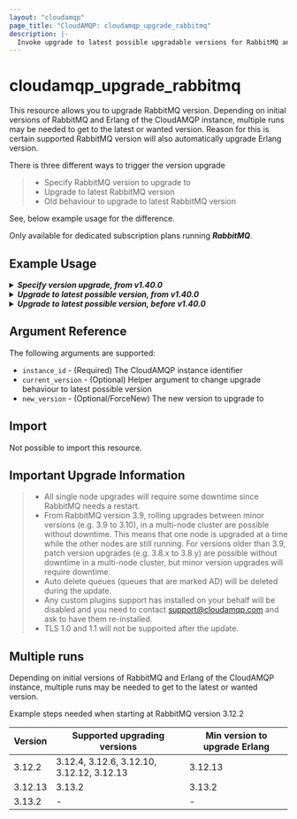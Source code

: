 ```yaml
---
layout: "cloudamqp"
page_title: "CloudAMQP: cloudamqp_upgrade_rabbitmq"
description: |-
  Invoke upgrade to latest possible upgradable versions for RabbitMQ and Erlang.
---
```


# cloudamqp_upgrade_rabbitmq

This resource allows you to upgrade RabbitMQ version. Depending on initial versions of RabbitMQ and Erlang of the CloudAMQP instance, multiple runs may be needed to get to the latest or wanted version. Reason for this is certain supported RabbitMQ version will also automatically upgrade Erlang version.

There is three different ways to trigger the version upgrade

> - Specify RabbitMQ version to upgrade to
> - Upgrade to latest RabbitMQ version
> - Old behaviour to upgrade to latest RabbitMQ version

See, below example usage for the difference.

Only available for dedicated subscription plans running ***RabbitMQ***.

## Example Usage

<details>
  <summary>
    <b>
      <i>Specify version upgrade, from v1.40.0</i>
    </b>
  </summary>

Specify the version to upgrade to. List available upgradable versions, use [CloudAMQP API](https://docs.cloudamqp.com/cloudamqp_api.html#get-available-versions).
After the upgrade finished, there can still be newer versions available.

```hcl
resource "cloudamqp_instance" "instance" {
  name        = "rabbitmq-version-upgrade-test"
  plan        = "bunny-1"
  region      = "amazon-web-services::us-west-1"
}

resource "cloudamqp_upgrade_rabbitmq" "upgrade" {
  instance_id     = cloudamqp_instance.instance.id
  new_version     = "3.13.2"
}
```

</details>

<details>
  <summary>
    <b>
      <i>Upgrade to latest possible version, from v1.40.0</i>
    </b>
  </summary>

This will upgrade RabbitMQ to the latest possible version detected by the data source `cloudamqp_upgradable_versions`.
Multiple runs can be needed to upgrade the version even further.

```hcl
resource "cloudamqp_instance" "instance" {
  name        = "rabbitmq-version-upgrade-test"
  plan        = "bunny-1"
  region      = "amazon-web-services::us-west-1"
}

data "cloudamqp_upgradable_versions" "upgradable_versions" {
  instance_id = cloudamqp_instance.instance.id
}

resource "cloudamqp_upgrade_rabbitmq" "upgrade" {
  instance_id     = cloudamqp_instance.instance.id
  current_version = cloudamqp_instance.instance.rmq_version
  new_version     = data.cloudamqp_upgradable_versions.upgradable_versions.new_rabbitmq_version
}
```

</details>

<details>
  <summary>
    <b>
      <i>Upgrade to latest possible version, before v1.40.0</i>
    </b>
  </summary>

Old behaviour of the upgrading the RabbitMQ version. No longer recommended.

```hcl
# Retrieve latest possible upgradable versions for RabbitMQ and Erlang
data "cloudamqp_upgradable_versions" "versions" {
  instance_id = cloudamqp_instance.instance.id
}

# Invoke automatically upgrade to latest possible upgradable versions for RabbitMQ and Erlang
resource "cloudamqp_upgrade_rabbitmq" "upgrade" {
  instance_id = cloudamqp_instance.instance.id
}
```

```hcl
# Retrieve latest possible upgradable versions for RabbitMQ and Erlang
data "cloudamqp_upgradable_versions" "versions" {
  instance_id = cloudamqp_instance.instance.id
}

# Delete the resource
# resource "cloudamqp_upgrade_rabbitmq" "upgrade" {
#   instance_id = cloudamqp_instance.instance.id
# }
```

If newer version is still available to be upgradable in the data source, re-run again.

```hcl
# Retrieve latest possible upgradable versions for RabbitMQ and Erlang
data "cloudamqp_upgradable_versions" "versions" {
  instance_id = cloudamqp_instance.instance.id
}

# Invoke automatically upgrade to latest possible upgradable versions for RabbitMQ and Erlang
resource "cloudamqp_upgrade_rabbitmq" "upgrade" {
  instance_id = cloudamqp_instance.instance.id
}
```

</details>

## Argument Reference

The following arguments are supported:

* `instance_id` - (Required) The CloudAMQP instance identifier
* `current_version` - (Optional) Helper argument to change upgrade behaviour to latest possible version
* `new_version` - (Optional/ForceNew) The new version to upgrade to

## Import

Not possible to import this resource.

## Important Upgrade Information

> - All single node upgrades will require some downtime since RabbitMQ needs a restart.
> - From RabbitMQ version 3.9, rolling upgrades between minor versions (e.g. 3.9 to 3.10), in a multi-node cluster are possible without downtime. This means that one node is upgraded at a time while the other nodes are still running. For versions older than 3.9, patch version upgrades (e.g. 3.8.x to 3.8.y) are possible without downtime in a multi-node cluster, but minor version upgrades will require downtime. 
> - Auto delete queues (queues that are marked AD) will be deleted during the update.
> - Any custom plugins support has installed on your behalf will be disabled and you need to contact support@cloudamqp.com and ask to have them re-installed.
> - TLS 1.0 and 1.1 will not be supported after the update.

## Multiple runs

Depending on initial versions of RabbitMQ and Erlang of the CloudAMQP instance, multiple runs may be needed to get to the latest or wanted version.

Example steps needed when starting at RabbitMQ version 3.12.2

|  Version         | Supported upgrading versions              | Min version to upgrade Erlang |
|------------------|-------------------------------------------|-------------------------------|
| 3.12.2           | 3.12.4, 3.12.6, 3.12.10, 3.12.12, 3.12.13 | 3.12.13                       |
| 3.12.13          | 3.13.2                                    | 3.13.2                        |
| 3.13.2           | -                                         | -                             |

